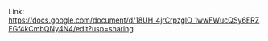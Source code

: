 Link: https://docs.google.com/document/d/18UH_4jrCrpzglO_1wwFWucQSy6ERZFGf4kCmbQNy4N4/edit?usp=sharing
